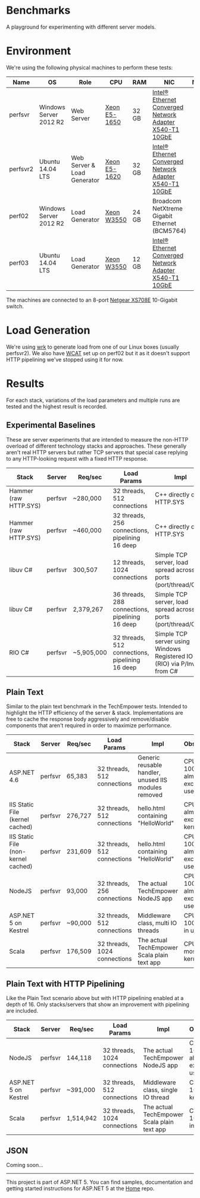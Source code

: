 # Benchmarks
A playground for experimenting with different server models.

# Environment
We're using the following physical machines to perform these tests:

| Name | OS | Role | CPU | RAM | NIC | Notes |
| ---- | --- | ---- | --- | --- | --- | ----- |
| perfsvr | Windows Server 2012 R2 | Web Server | [Xeon E5-1650](http://ark.intel.com/products/64601/Intel-Xeon-Processor-E5-1650-12M-Cache-3_20-GHz-0_0-GTs-Intel-QPI) | 32 GB | [Intel® Ethernet Converged Network Adapter X540-T1 10GbE](http://ark.intel.com/products/58953/Intel-Ethernet-Converged-Network-Adapter-X540-T1) |
| perfsvr2 | Ubuntu 14.04 LTS | Web Server & Load Generator | [Xeon E5-1620](http://ark.intel.com/products/64621/Intel-Xeon-Processor-E5-1620-10M-Cache-3_60-GHz-0_0-GTs-Intel-QPI) | 32 GB | [Intel® Ethernet Converged Network Adapter X540-T1 10GbE](http://ark.intel.com/products/58953/Intel-Ethernet-Converged-Network-Adapter-X540-T1) |
| perf02 | Windows Server 2012 R2 | Load Generator | [Xeon W3550](http://ark.intel.com/products/39720/Intel-Xeon-Processor-W3550-8M-Cache-3_06-GHz-4_80-GTs-Intel-QPI) | 24 GB | Broadcom NetXtreme Gigabit Ethernet (BCM5764) |
| perf03 | Ubuntu 14.04 LTS | Load Generator | [Xeon W3550](http://ark.intel.com/products/39720/Intel-Xeon-Processor-W3550-8M-Cache-3_06-GHz-4_80-GTs-Intel-QPI) | 12 GB | [Intel® Ethernet Converged Network Adapter X540-T1 10GbE](http://ark.intel.com/products/58953/Intel-Ethernet-Converged-Network-Adapter-X540-T1) |

The machines are connected to an 8-port [Netgear XS708E](http://www.netgear.com/business/products/switches/unmanaged-plus/10g-plus-switch.aspx) 10-Gigabit switch.

# Load Generation
We're using [wrk](https://github.com/wg/wrk) to generate load from one of our Linux boxes (usually perfsvr2). We also have [WCAT](http://www.iis.net/downloads/community/2007/05/wcat-63-(x64)) set up on perf02 but it as it doesn't support HTTP pipelining we've stopped using it for now.

# Results
For each stack, variations of the load parameters and multiple runs are tested and the highest result is recorded.

## Experimental Baselines

These are server experiments that are intended to measure the non-HTTP overload of different technology stacks and approaches. These generally aren't real HTTP servers but rather TCP servers that special case replying to any HTTP-looking request with a fixed HTTP response.

| Stack | Server |  Req/sec | Load Params | Impl | Observations |
| ----- | ------ | -------- | ----------- | ---- | ------------ |
| Hammer (raw HTTP.SYS) | perfsvr | ~280,000 | 32 threads, 512 connections | C++ directly on HTTP.SYS | CPU is 100% |
| Hammer (raw HTTP.SYS) | perfsvr | ~460,000 | 32 threads, 256 connections, pipelining 16 deep | C++ directly on HTTP.SYS | CPU is 100% |
| libuv C# | perfsvr | 300,507 | 12 threads, 1024 connections | Simple TCP server, load spread across 12 ports (port/thread/CPU) | CPU is 54%, mostly in kernel mode |
| libuv C# | perfsvr | 2,379,267 | 36 threads, 288 connections, pipelining 16 deep | Simple TCP server, load spread across 12 ports (port/thread/CPU) | CPU is 100%, mostly in user mode |
| RIO C# | perfsvr | ~5,905,000 | 32 threads, 512 connections, pipelining 16 deep | Simple TCP server using Windows Registered IO (RIO) via P/Invoke from C# | CPU is 100%, 95% in user mode |

## Plain Text

Similar to the plain text benchmark in the TechEmpower tests. Intended to highlight the HTTP efficiency of the server & stack. Implementations are free to cache the response body aggressively and remove/disable components that aren't required in order to maximize performance.

| Stack | Server |  Req/sec | Load Params | Impl | Observations |
| ----- | ------ | -------- | ----------- | ---- | ------------ |
| ASP.NET 4.6 | perfsvr | 65,383 | 32 threads, 512 connections | Generic reusable handler, unused IIS modules removed | CPU is 100%, almost exclusively in user mode |
| IIS Static File (kernel cached) | perfsvr | 276,727 | 32 threads, 512 connections | hello.html containing "HelloWorld" | CPU is 36%, almost exclusively in kernel mode |
| IIS Static File (non-kernel cached) | perfsvr |231,609 | 32 threads, 512 connections | hello.html containing "HelloWorld" | CPU is 100%, almost exclusively in user mode |
| NodeJS | perfsvr | 93,000 | 32 threads, 256 connections | The actual TechEmpower NodeJS app | CPU is 100%, almost exclusively in user mode |
| ASP.NET 5 on Kestrel | perfsvr | ~90,000 | 32 threads, 512 connections | Middleware class, multi IO threads | CPU is 100%, 90% in user mode |
| Scala | perfsvr | 176,509 | 32 threads, 1024 connections | The actual TechEmpower Scala plain text app | CPU is 68%, mostly in kernel mode |

## Plain Text with HTTP Pipelining

Like the Plain Text scenario above but with HTTP pipelining enabled at a depth of 16. Only stacks/servers that show an improvement with pipelining are included.

| Stack | Server |  Req/sec | Load Params | Impl | Observations |
| ----- | ------ | -------- | ----------- | ---- | ------------ |
| NodeJS | perfsvr | 144,118 | 32 threads, 1024 connections | The actual TechEmpower NodeJS app | CPU is 100%, almost exclusively in user mode |
| ASP.NET 5 on Kestrel | perfsvr | ~391,000 | 32 threads, 512 connections | Middleware class, single IO thread | CPU is 88%, 10-15%% in kernel mode |
| Scala | perfsvr | 1,514,942 | 32 threads, 1024 connections | The actual TechEmpower Scala plain text app | CPU is 100%, 70% in user mode |

## JSON
Coming soon...

-----------------

This project is part of ASP.NET 5. You can find samples, documentation and getting started instructions for ASP.NET 5 at the [Home](https://github.com/aspnet/home) repo.



